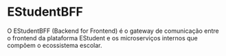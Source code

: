 # EStudentBFF
O EStudentBFF (Backend for Frontend) é o gateway de comunicação entre o frontend da plataforma EStudent e os microserviços internos que compõem o ecossistema escolar.

